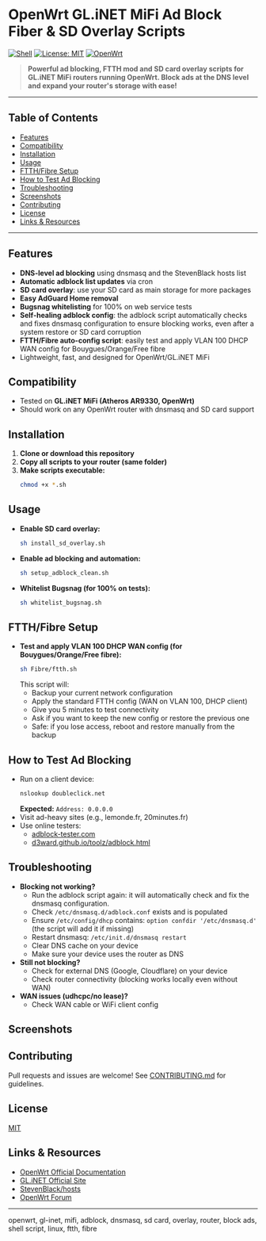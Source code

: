 # OpenWrt GL.iNET MiFi Ad Block Fiber & SD Overlay Scripts

[![Shell](https://img.shields.io/badge/language-shell-blue.svg)](https://www.gnu.org/software/bash/)
[![License: MIT](https://img.shields.io/badge/License-MIT-yellow.svg)](LICENSE)
[![OpenWrt](https://img.shields.io/badge/OpenWrt-Compatible-brightgreen)](https://openwrt.org/)

> **Powerful ad blocking, FTTH mod and SD card overlay scripts for GL.iNET MiFi routers running OpenWrt. Block ads at the DNS level and expand your router's storage with ease!**

---

## Table of Contents
- [Features](#features)
- [Compatibility](#compatibility)
- [Installation](#installation)
- [Usage](#usage)
- [FTTH/Fibre Setup](#ftthfibre-setup)
- [How to Test Ad Blocking](#how-to-test-ad-blocking)
- [Troubleshooting](#troubleshooting)
- [Screenshots](#screenshots)
- [Contributing](#contributing)
- [License](#license)
- [Links & Resources](#links--resources)

---

## Features
- **DNS-level ad blocking** using dnsmasq and the StevenBlack hosts list
- **Automatic adblock list updates** via cron
- **SD card overlay**: use your SD card as main storage for more packages
- **Easy AdGuard Home removal**
- **Bugsnag whitelisting** for 100% on web service tests
- **Self-healing adblock config**: the adblock script automatically checks and fixes dnsmasq configuration to ensure blocking works, even after a system restore or SD card corruption
- **FTTH/Fibre auto-config script**: easily test and apply VLAN 100 DHCP WAN config for Bouygues/Orange/Free fibre
- Lightweight, fast, and designed for OpenWrt/GL.iNET MiFi

## Compatibility
- Tested on **GL.iNET MiFi (Atheros AR9330, OpenWrt)**
- Should work on any OpenWrt router with dnsmasq and SD card support

## Installation
1. **Clone or download this repository**
2. **Copy all scripts to your router (same folder)**
3. **Make scripts executable:**
   ```sh
   chmod +x *.sh
   ```

## Usage
- **Enable SD card overlay:**
  ```sh
  sh install_sd_overlay.sh
  ```
- **Enable ad blocking and automation:**
  ```sh
  sh setup_adblock_clean.sh
  ```
- **Whitelist Bugsnag (for 100% on tests):**
  ```sh
  sh whitelist_bugsnag.sh
  ```

## FTTH/Fibre Setup
- **Test and apply VLAN 100 DHCP WAN config (for Bouygues/Orange/Free fibre):**
  ```sh
  sh Fibre/ftth.sh
  ```
  This script will:
  - Backup your current network configuration
  - Apply the standard FTTH config (WAN on VLAN 100, DHCP client)
  - Give you 5 minutes to test connectivity
  - Ask if you want to keep the new config or restore the previous one
  - Safe: if you lose access, reboot and restore manually from the backup

## How to Test Ad Blocking
- Run on a client device:
  ```sh
  nslookup doubleclick.net
  ```
  **Expected:** `Address: 0.0.0.0`
- Visit ad-heavy sites (e.g., lemonde.fr, 20minutes.fr)
- Use online testers:
  - [adblock-tester.com](https://adblock-tester.com/)
  - [d3ward.github.io/toolz/adblock.html](https://d3ward.github.io/toolz/adblock.html)

## Troubleshooting
- **Blocking not working?**
  - Run the adblock script again: it will automatically check and fix the dnsmasq configuration.
  - Check `/etc/dnsmasq.d/adblock.conf` exists and is populated
  - Ensure `/etc/config/dhcp` contains: `option confdir '/etc/dnsmasq.d'` (the script will add it if missing)
  - Restart dnsmasq: `/etc/init.d/dnsmasq restart`
  - Clear DNS cache on your device
  - Make sure your device uses the router as DNS
- **Still not blocking?**
  - Check for external DNS (Google, Cloudflare) on your device
  - Check router connectivity (blocking works locally even without WAN)
- **WAN issues (udhcpc/no lease)?**
  - Check WAN cable or WiFi client config

## Screenshots
<!-- Add screenshots or GIFs here for better SEO and user understanding -->

## Contributing
Pull requests and issues are welcome! See [CONTRIBUTING.md](CONTRIBUTING.md) for guidelines.

## License
[MIT](LICENSE)

## Links & Resources
- [OpenWrt Official Documentation](https://openwrt.org/docs/start)
- [GL.iNET Official Site](https://www.gl-inet.com/)
- [StevenBlack/hosts](https://github.com/StevenBlack/hosts)
- [OpenWrt Forum](https://forum.openwrt.org/)

---

openwrt, gl-inet, mifi, adblock, dnsmasq, sd card, overlay, router, block ads, shell script, linux, ftth, fibre

